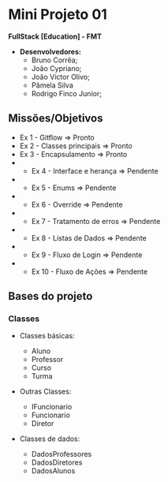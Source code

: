 # Mini Projeto 01
**FullStack [Education] - FMT**

- **Desenvolvedores:**
  - Bruno Corrêa;
  - João Cypriano;
  - João Victor Olivo;
  - Pâmela Silva
  - Rodrigo Finco Junior;

## Missões/Objetivos
- Ex 1 - Gitflow => Pronto
- Ex 2 - Classes principais => Pronto
- Ex 3 - Encapsulamento => Pronto
- - Ex 4 - Interface e herança => Pendente
- - Ex 5 - Enums => Pendente
- - Ex 6 - Override => Pendente
- - Ex 7 - Tratamento de erros => Pendente
- - Ex 8 - Listas de Dados => Pendente
- - Ex 9 - Fluxo de Login => Pendente
- - Ex 10 - Fluxo de Ações => Pendente

## Bases do projeto

### Classes
- Classes básicas:
  - Aluno
  - Professor
  - Curso
  - Turma


- Outras Classes:
  - IFuncionario
  - Funcionario
  - Diretor


- Classes de dados:
  - DadosProfessores
  - DadosDiretores
  - DadosAlunos